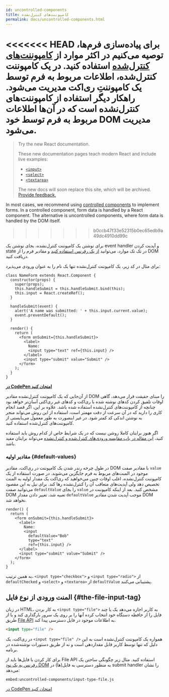```yaml
---
id: uncontrolled-components
title: کامپوننت‌های کنترل‌نشده
permalink: docs/uncontrolled-components.html
---
```


<<<<<<< HEAD
برای پیاده‌سازی فرم‌ها، توصیه می‌کنیم در اکثر موارد از [کامپوننت‌های کنترل‌شده](/docs/forms.html#controlled-components) استفاده کنید. در یک کامپوننت کنترل‌شده، اطلاعات مربوط به فرم توسط یک کامپوننتِ ری‌اکت مدیریت می‌شود. را‌هکار دیگر استفاده از کامپوننت‌های کنترل‌نشده است که در آن‌ها اطلاعات مربوط به فرم توسط خود DOM مدیریت می‌شود.
=======
> Try the new React documentation.
> 
> These new documentation pages teach modern React and include live examples:
>
> - [`<input>`](https://beta.reactjs.org/reference/react-dom/components/input)
> - [`<select>`](https://beta.reactjs.org/reference/react-dom/components/select)
> - [`<textarea>`](https://beta.reactjs.org/reference/react-dom/components/textarea)
>
> The new docs will soon replace this site, which will be archived. [Provide feedback.](https://github.com/reactjs/reactjs.org/issues/3308)

In most cases, we recommend using [controlled components](/docs/forms.html#controlled-components) to implement forms. In a controlled component, form data is handled by a React component. The alternative is uncontrolled components, where form data is handled by the DOM itself.
>>>>>>> b0ccb47f33e52315b0ec65edb9a49dc4910dd99c

برای نوشتن یک کامپوننت کنترل‌نشده، بجای نوشتن یک event handler و آپدیت کردن state در تک تک موارد، می‌توانید [از یک رفرنس استفاده کنید](/docs/refs-and-the-dom.html) و مقادیر فرم را از DOM دریافت کنید.  

 برای مثال در کد زیر، یک کامپوننت کنترل‌نشده تنها یک نام را به عنوان ورودی می‌پذیرد: 

```javascript{5,9,18}
class NameForm extends React.Component {
  constructor(props) {
    super(props);
    this.handleSubmit = this.handleSubmit.bind(this);
    this.input = React.createRef();
  }

  handleSubmit(event) {
    alert('A name was submitted: ' + this.input.current.value);
    event.preventDefault();
  }

  render() {
    return (
      <form onSubmit={this.handleSubmit}>
        <label>
          Name:
          <input type="text" ref={this.input} />
        </label>
        <input type="submit" value="Submit" />
      </form>
    );
  }
}
```

[**در CodePen امتحان کنید**](https://codepen.io/gaearon/pen/WooRWa?editors=0010)

از آن‌جایی که یک کامپوننت کنترل‌نشده مقادیر DOM را مبنای حقیقت قرار می‌دهد، گاهی اوقات تلفیق کردن کدهای نوشته شده با ری‌اکت و کدهای غیر ری‌اکتی آسان‌تر خواهد بود چنانچه از کامپوننت‌های کنترل‌نشده استفاده شده باشد. علاوه بر این، اگر قصد انجام کاری را دارید که در آن سرعت از دقت مهمتر است، استفاده از این روش می‌تواند منجر به نوشتن اندکی کد کمتر شود. در غیر اینصورت به طور معمول می‌بایستی از کامپوننت‌های کنترل‌شده استفاده کنید.

اگر هنوز برایتان کاملا روشن نیست که در یک شرایط خاص از کدام روش باید استفاده کنید، [این مقاله در باب مقایسه ورودی‌های کنترل‌شده و کنترل‌نشده](https://goshakkk.name/controlled-vs-uncontrolled-inputs-react/) می‌تواند برایتان مفید باشد.

### مقادیر اولیه {#default-values}

در طول چرخه رندر شدن یک کامپوننت در ری‌اکت، مقادیر DOM با مقادیر صفت `value` موجود در المنت‌های مربوط به فرم جایگزین می‌شوند. در صورت استفاده از یک کامپوننت کنترل‌نشده،‌ اغلب اوقات چنین می‌خواهید که ری‌اکت یک مقدار اولیه به المنت تخصیص دهد ولی آپدیت‌های متعاقب آن را کنترل‌نشده رها کند. برای نیل به این مقصود می‌توانید صفت `defaultValue` را بجای `value` مشخص کنید. بعد از اینکه کامپوننت در DOM تعبیه شد،‌ تغییر دادن مقدار `defaultValue` موجب آپدیت شدن مقادیر DOM نخواهد شد.

```javascript{7}
render() {
  return (
    <form onSubmit={this.handleSubmit}>
      <label>
        Name:
        <input
          defaultValue="Bob"
          type="text"
          ref={this.input} />
      </label>
      <input type="submit" value="Submit" />
    </form>
  );
}
```

به همین ترتیب، `<input type="checkbox">` و `<input type="radio">` از `defaultChecked` و `<select>` و `<textarea>` از `defaultValue` پشتیبانی می‌کنند.

## المنت ورودی از نوع فایل {#the-file-input-tag}

در زبان HTML، به کار بردن `<input type="file">` به کاربر اجازه می‌دهد یک یا چند فایل را از حافظه دستگاه خود انتخاب کرده آنها را بر روی یک سرور بارگذاری کند و یا از طریق [File API](https://developer.mozilla.org/en-US/docs/Web/API/File/Using_files_from_web_applications) به اطلاعات موجود در فایل دسترسی پیدا کند. 

```html
<input type="file" />
```

در ری‌اکت، یک `<input type="file" />` همواره یک کامپوننت کنترل‌نشده است به این دلیل که تنها توسط کاربر قابل مقداردهی است و نه از طریق دستورات نوشته‌شده در برنامه.

برای کار کردن با فایل‌ها باید از File API استفاده کنید. مثال زیر چگونگی ساختن یک [رفرنس به یک نودِ DOM](/docs/refs-and-the-dom.html) به منظور دسترسی به فایل(ها) در submit handler را نشان می‌دهد: 

`embed:uncontrolled-components/input-type-file.js`

[در CodePen امتحان کنید](codepen://uncontrolled-components/input-type-file)
